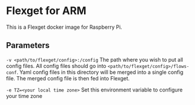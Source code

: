 # Flexget for ARM
This is a Flexget docker image for Raspberry Pi.

## Parameters
`-v <path/to/flexget/config>:/config`
The path where you wish to put all config files. All config files should go into `<path/to/flexget/config>/flows-conf`. Yaml config files in this directory will be merged into a single config file. The merged config file is then fed into Flexget.

`-e TZ=<your local time zone>`
Set this environment variable to configure your time zone